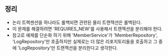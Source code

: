 ## 정리
- 논리 트랙젠션을 하나라도 롤백되면 관련된 물리 트랜잭션은 롤백된다.
- 이 문제를 해결하려면 'REQUIRES_NEW'를 사용해서 트랜젝션을 분리해야 한다.
- 참고로 예제를 단순화 하기 위해 'MemberService'가 'MemberRepository', 'LogRepository'만 호출하지만 실제로는 더 많은
리포지토리들을 호출하고 그 중에 'LogRepository'만 트랜잭션을 분리한다고 생각한다.